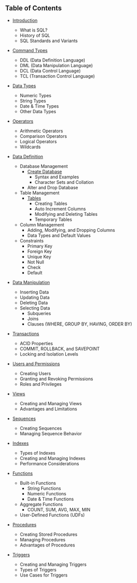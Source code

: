 ## Table of Contents

- [Introduction](#introduction)

  - What is SQL?
  - History of SQL
  - SQL Standards and Variants

- [Command Types](#command-types)

  - DDL (Data Definition Language)
  - DML (Data Manipulation Language)
  - DCL (Data Control Language)
  - TCL (Transaction Control Language)

- [Data Types](#data-types)

  - Numeric Types
  - String Types
  - Date & Time Types
  - Other Data Types

- [Operators](#operators)

  - Arithmetic Operators
  - Comparison Operators
  - Logical Operators
  - Wildcards

- [Data Definition](#data-definition)

  - Database Management
    - [Create Database](#create-database)
      - Syntax and Examples
      - Character Sets and Collation
    - Alter and Drop Database
  - Table Management
    - [Tables](#tables)
      - Creating Tables
      - Auto Increment Columns
      - Modifying and Deleting Tables
      - Temporary Tables
  - Column Management
    - Adding, Modifying, and Dropping Columns
    - Data Types and Default Values
  - Constraints
    - Primary Key
    - Foreign Key
    - Unique Key
    - Not Null
    - Check
    - Default

- [Data Manipulation](#data-manipulation)

  - Inserting Data
  - Updating Data
  - Deleting Data
  - Selecting Data
    - Subqueries
    - Joins
    - Clauses (WHERE, GROUP BY, HAVING, ORDER BY)

- [Transactions](#transactions)

  - ACID Properties
  - COMMIT, ROLLBACK, and SAVEPOINT
  - Locking and Isolation Levels

- [Users and Permissions](#users-and-permissions)

  - Creating Users
  - Granting and Revoking Permissions
  - Roles and Privileges

- [Views](#views)

  - Creating and Managing Views
  - Advantages and Limitations

- [Sequences](#sequences)

  - Creating Sequences
  - Managing Sequence Behavior

- [Indexes](#indexes)

  - Types of Indexes
  - Creating and Managing Indexes
  - Performance Considerations

- [Functions](#functions)

  - Built-in Functions
    - String Functions
    - Numeric Functions
    - Date & Time Functions
  - Aggregate Functions
    - COUNT, SUM, AVG, MAX, MIN
  - User-Defined Functions (UDFs)

- [Procedures](#procedures)

  - Creating Stored Procedures
  - Managing Procedures
  - Advantages of Procedures

- [Triggers](#triggers)
  - Creating and Managing Triggers
  - Types of Triggers
  - Use Cases for Triggers

